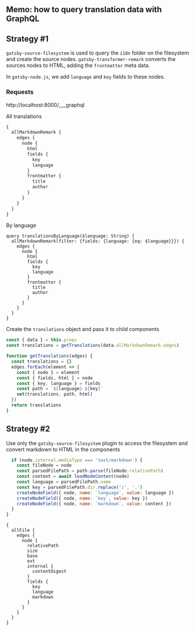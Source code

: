 ## Memo: how to query translation data with GraphQL

## Strategy #1

`gatsby-source-filesystem` is used to query the `i18n` folder on the filesystem and create the source nodes.
`gatsby-transformer-remark` converts the sources nodes to HTML, adding the `frontmatter` meta data.

In `gatsby-node.js`, we add `language` and `key` fields to these nodes.

### Requests

http://localhost:8000/___graphql

All translations

```graphql
{
  allMarkdownRemark {
    edges {
      node {
        html
        fields {
          key
          language
        }
        frontmatter {
          title
          author
        }
      }
    }
  }
}
```

By language

```
query translationsByLanguage($language: String) {
  allMarkdownRemark(filter: {fields: {language: {eq: $language}}}) {
    edges {
      node {
        html
        fields {
          key
          language
        }
        frontmatter {
          title
          author
        }
      }
    }
  }
}
```

Create the `translations` object and pass it to child components

```js
const { data } = this.props
const translations = getTranslations(data.allMarkdownRemark.edges)

function getTranslations(edges) {
  const translations = {}
  edges.forEach(element => {
    const { node } = element
    const { fields, html } = node
    const { key, language } = fields
    const path = `${language}.${key}`
    set(translations, path, html)
  })
  return translations
}
```

## Strategy #2

Use only the `gatsby-source-filesystem` plugin to access the filesystem and convert markdown to HTML in the components

```js
  if (node.internal.mediaType === 'text/markdown') {
    const fileNode = node
    const parsedFilePath = path.parse(fileNode.relativePath)
    const content = await loadNodeContent(node)
    const language = parsedFilePath.name
    const key = parsedFilePath.dir.replace('/', '.')
    createNodeField({ node, name: `language`, value: language })
    createNodeField({ node, name: `key`, value: key })
    createNodeField({ node, name: `markdown`, value: content })
  }
}
```

```
{
  allFile {
    edges {
      node {
        relativePath
        size
        base
        ext
        internal {
          contentDigest
        }
        fields {
          key
          language
          markdown
        }
      }
    }
  }
}
```
